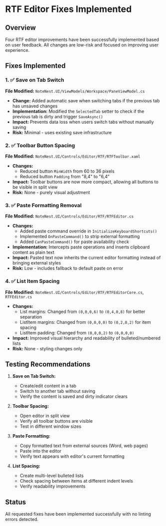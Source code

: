 # RTF Editor Fixes Implemented

## Overview
Four RTF editor improvements have been successfully implemented based on user feedback. All changes are low-risk and focused on improving user experience.

## Fixes Implemented

### 1. ✅ Save on Tab Switch
**File Modified:** `NoteNest.UI/ViewModels/Workspace/PaneViewModel.cs`
- **Change:** Added automatic save when switching tabs if the previous tab has unsaved changes
- **Implementation:** Modified the `SelectedTab` setter to check if the previous tab is dirty and trigger `SaveAsync()`
- **Impact:** Prevents data loss when users switch tabs without manually saving
- **Risk:** Minimal - uses existing save infrastructure

### 2. ✅ Toolbar Button Spacing
**File Modified:** `NoteNest.UI/Controls/Editor/RTF/RTFToolbar.xaml`
- **Changes:**
  - Reduced button `MinWidth` from 60 to 36 pixels
  - Reduced button `Padding` from "8,4" to "6,4"
- **Impact:** Toolbar buttons are now more compact, allowing all buttons to be visible in split view
- **Risk:** None - purely visual adjustment

### 3. ✅ Paste Formatting Removal
**File Modified:** `NoteNest.UI/Controls/Editor/RTF/RTFEditor.cs`
- **Changes:**
  - Added paste command override in `InitializeKeyboardShortcuts()`
  - Implemented `OnPasteCommand()` to strip external formatting
  - Added `CanPasteCommand()` for paste availability check
- **Implementation:** Intercepts paste operations and inserts clipboard content as plain text
- **Impact:** Pasted text now inherits the current editor formatting instead of bringing external styles
- **Risk:** Low - includes fallback to default paste on error

### 4. ✅ List Item Spacing
**File Modified:** `NoteNest.UI/Controls/Editor/RTF/RTFEditorCore.cs`, `RTFEditor.cs`
- **Changes:**
  - List margins: Changed from `(0,0,0,6)` to `(0,4,0,8)` for better separation
  - ListItem margins: Changed from `(0,0,0,0)` to `(0,2,0,2)` for item spacing
  - ListItem padding: Changed from `(0,0,0,2)` to `(0,0,0,0)`
- **Impact:** Improved visual hierarchy and readability of bulleted/numbered lists
- **Risk:** None - styling changes only

## Testing Recommendations

1. **Save on Tab Switch:**
   - Create/edit content in a tab
   - Switch to another tab without saving
   - Verify the content is saved and dirty indicator clears

2. **Toolbar Spacing:**
   - Open editor in split view
   - Verify all toolbar buttons are visible
   - Test in different window sizes

3. **Paste Formatting:**
   - Copy formatted text from external sources (Word, web pages)
   - Paste into the editor
   - Verify text appears with editor's current formatting

4. **List Spacing:**
   - Create multi-level bulleted lists
   - Check spacing between items at different indent levels
   - Verify readability improvements

## Status
All requested fixes have been implemented successfully with no linting errors detected.
